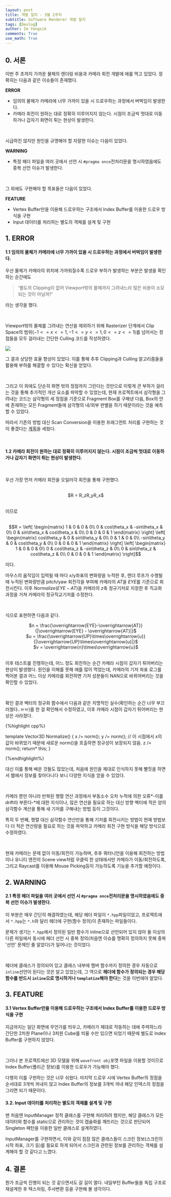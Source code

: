 ```yaml
---
layout: post
title: 개발 일지 - 3월 2주차
subtitle: Software Renderer 개발 일지
tags: [Devlog]
author: Im Yongsik
comments: True
use_math: True
---
```


## 0. 서론

이번 주 초까지 가까운 물체의 렌더링 비용과 카메라 회전 개발에 애를 먹고 있었다. 정확히는 다음과 같은 이슈들이 존재했다.

**ERROR**

* 임의의 물체가 카메라에 너무 가까이 있을 시 드로우하는 과정에서 버벅임이 발생한다.
* 카메라 회전이 원하는 대로 정확히 이루어지지 않는다. 시점이 조금씩 멋대로 이동하거나 갑자기 화면이 튀는 현상이 발생한다.

<br/>

시급하진 않지만 원인을 규명해야 할 자잘한 이슈는 다음이 있었다.

**WARNING**

* 특정 헤더 파일을 여러 곳에서 선언 시 `#pragma once`전처리문을 명시하였음에도 중복 선언 이슈가 발생한다.

<br/>

그 외에도 구현해야 할 목표들은 다음이 있었다.

**FEATURE**

* Vertex Buffer만을 이용해 드로우하는 구조에서 Index Buffer를 이용한 드로우 방식을 구현
* Input 데이터를 처리하는 별도의 객체를 설계 및 구현

## 1. ERROR

#### 1.1 임의의 물체가 카메라에 너무 가까이 있을 시 드로우하는 과정에서 버벅임이 발생한다.

우선 물체가 카메라의 위치에 가까워질수록 드로우 부하가 발생하는 부분은 발생을 확인하는 순간에도

> '별도의 Clipping이 없어 Viewport밖의 물체까지 그려내느라 많은 비용이 소모되는 것이 아닐까?'

라는 생각을 했다.

<br/>

Viewport밖의 물체를 그려내는 연산을 제외하기 위해 Rasterizer 단계에서 Clip Space의 범위($-1<=x<=1, -1<=y<=1, 0<=z<=1$)를 넘어서는 정점들을 모두 걸러내는 간단한 Culling 코드를 작성하였다.

![]({{site.baseurl}}/assets/img/posts/2022-03-13/Devlog-Software-Renderer/img01.jpg)

그 결과 상당한 효율 향상이 있었다. 이를 통해 추후 Clipping과 Culling 알고리즘들을 활용해 부하를 해결할 수 있다는 확신을 얻었다.

<br/>

그리고 이 외에도 단순히 화면 밖의 정점까지 그린다는 것만으로 이렇게 큰 부하가 걸리는 것을 통해 추가적인 개선 요소를 파악할 수 있었는데, 현재 프로젝트에서 삼각형을 그려내는 코드는 삼각형의 세 정점을 기준으로 Fragment Box를 구해낸 다음, Box의 안에 존재하는 모든 Fragment들에 삼각형의 내/외부 판별을 하기 때문이라는 것을 예측할 수 있었다.

따라서 기존의 방법 대신 Scan Conversion을 이용한 프래그먼트 처리를 구현하는 것이 좋겠다는 [계획](https://github.com/Hamsik2rang/Software-Renderer/issues/7)을 세웠다.

<br/>

#### 1.2 카메라 회전이 원하는 대로 정확히 이루어지지 않는다. 시점이 조금씩 멋대로 이동하거나 갑자기 화면이 튀는 현상이 발생한다.

<br/>

우선 가장 먼저 카메라 회전을 오일러각 회전을 통해 구현했다.  

<br/>

<center>$R = R_zR_yR_x$</center>

<br/>

이므로

<br/>  

<center>$$R = \left[
\begin{matrix}
1 & 0 & 0 & 0\\
0 & cos\theta_x & -sin\theta_x & 0\\
0 & sin\theta_x & cos\theta_x & 0\\
0 & 0 & 0 & 1
\end{matrix}
\right]
\left[
\begin{matrix}
cos\theta_y & 0 & sin\theta_y & 0\\
0 & 1 & 0 & 0\\
-sin\theta_y & 0 & cos\theta_y & 0\\
0 & 0 & 0 & 1
\end{matrix}
\right]
\left[
\begin{matrix}
1 & 0 & 0 & 0\\
0 & cos\theta_z & -sin\theta_z & 0\\
0 & sin\theta_z & cos\theta_z & 0\\
0 & 0 & 0 & 1
\end{matrix}
\right]$$</center>

이다.

마우스의 움직임이 입력될 때 마다 x/y좌표의 변화량을 누적한 후, 렌더 루프가 수행될 때 누적된 변화량만큼 pitch/yaw 회전각을 부여해 카메라의 $AT$을 $EYE$를 기준으로 회전시킨다. 이후 $Normalize(EYE - AT)$을 카메라의 $z$축 정규기저로 지정한 후 직교화 과정을 거쳐 카메라의 정규직교기저를 수정한다.

<br/>

식으로 표현하면 다음과 같다.

<center>$n = \frac{\overrightarrow{EYE}-\overrightarrow{AT}}{|\overrightarrow{EYE} - \overrightarrow{AT}|}$</center>

<center>$u = \frac{\overrightarrow{UP}\times\overrightarrow{u}}{|\overrightarrow{UP}\times\overrightarrow{u}|}$</center>

<center>$v = \overrightarrow{n}\times\overrightarrow{u}$</center>

<br/>

이후 테스트를 진행하는데, 어느 정도 회전하는 순간 카메라 시점이 갑자기 튀어버리는 현상이 발생했다. 원인을 이해를 못해 애를 많이 먹었는데, 카메라의 기저 좌표 로그를 찍어본 결과 어느 이상 카메라를 회전하면 기저 성분들이 NAN으로 바뀌어버리는 것을 확인할 수 있었다.

<br/>

확인 결과 벡터의 정규화 함수에서 다음과 같은 치명적인 실수(확인하는 순간 너무 부끄러웠다..ㅠㅠ)를 한 걸 확인해서 수정하였고, 이후 카메라 시점이 갑자기 튀어버리는 현상은 사라졌다.

{%highlight cpp%}

template <typename T>
Vector3D<T> Normalize() 
{
	x /= norm();
	y /= norm();	// 이 시점에서 x의 값이 바뀌었기 때문에 새로운 norm()을 호출하면 정규성이 보장되지 않음.
	z /= norm();
	return* this;
}

{%endhighlight%}

대신 이를 통해 배운 것들도 많았는데, 처음에 원인을 제대로 인식하지 못해 뻘짓을 하면서 웹에서 정보를 찾아다니다 보니 다양한 지식을 얻을 수 있었다.

<br/>

카메라 뿐만 아니라 반복된 행렬 연산 과정에서 부동소수 오차 누적에 의한 오류*-이를 drift라 부른다-*에 대한 지식이나, 많은 연산을 필요로 하는 대신 방향 벡터에 적은 양의 삼각함수 계산을 통해 새 기저를 구해내는 방법 등이 그것이다.

특히 두 번째, 행렬 대신 삼각함수 연산만을 통해 기저를 회전시키는 방법이 현재 방법보다 더 적은 연산량을 필요로 하는 것을 파악하고 카메라 회전 구현 방식을 해당 방식으로 수정하였다.

<br/>

현재 카메라는 문제 없이 이동/회전이 가능하며, 추후 쿼터니언을 이용해 회전하는 방법이나 유니티 엔전의 Scene view처럼 우클릭 한 상태에서만 카메라가 이동/회전하도록, 그리고 Raycast를 이용해 Mouse Picking등이 가능하도록 기능을 추가할 예정이다.

## 2. WARNING

#### 2.1 특정 헤더 파일을 여러 곳에서 선언 시 `#pragma once`전처리문을 명시하였음에도 중복 선언 이슈가 발생한다.

이 부분은 매우 간단히 해결하였는데, 해당 헤더 파일이 `*.hpp`파일이었고, 프로젝트에서 `*.hpp`는 `*.h`와 달리 헤더에 구현(함수 정의)이 존재하는 파일들이다.

문제가 생기는 `*.hpp`에서 정의된 일반 함수가 inline으로 선언되어 있지 않아 둘 이상의 다른 파일에서 동시에 헤더 선언 시 중복 정의(처음엔 이슈를 명확히 정의하지 못해 중복 '선언' 문제인 줄 알았다)가 일어나는 것이었다.

<br/>

헤더에 클래스가 정의되어 있고 클래스 내부에 멤버 함수까지 정의한 경우 자동으로 `inline`선언이 된다는 것은 알고 있었는데, 그 역으로 **헤더에 함수가 정의되는 경우 해당 함수를 반드시 `inline`으로 명시하거나 `templatize`해야 한다**는 것을 이번에야 알았다.  

## 3. FEATURE

#### 3.1 Vertex Buffer만을 이용해 드로우하는 구조에서 Index Buffer를 이용한 드로우 방식을 구현

지금까지는 일단 화면에 무언가를 띄우고, 카메라가 제대로 작동하는 데에 주력하느라 간단한 2차원 Plane이나 3차원 Cube를 띄울 수만 있으면 되었기 때문에 별도로 Index Buffer를 구현하지 않았다. 

<br/>

그러나 본 프로젝트에선 3D 모델을 위해 `wavefront obj`포맷 파일을 이용할 것이므로 Index Buffer(폴리곤 정보)를 이용한 드로우가 가능해야 했다.

다행히 이를 구현하는 것은 너무 쉬웠다. 마지막 드로우 시에 Vertex Buffer의 정점을 순서대로 3개씩 꺼내지 않고 Index Buffer의 정보를 3개씩 꺼내 해당 인덱스의 정점을 그리면 되기 때문이다.

#### 3.2. Input 데이터를 처리하는 별도의 객체를 설계 및 구현

맨 처음엔 InputManager 정적 클래스를 구현해 처리하려 했지만, 해당 클래스가 모든 데이터와 함수를 static으로 관리하는 것이 캡슐화를 깨뜨리는 것으로 판단되어 Singleton 패턴을 이용한 일반 클래스로 설계하였다.

InputManager를 구현하면서, 이와 같이 점점 많은 클래스들이 스크린 정보(스크린의 시작 좌표, 크기 등)를 필요로 하게 되어서 스크린과 관련된 정보를 관리하는 객체를 설계해야 할 것 같다고 느꼈다.

## 4. 결론

뭔가 조금씩 진행이 되는 것 같으면서도 갈 길이 멀다. 내일부턴 Buffer들을 독립 구조로 재설계한 후 텍스처링, 주사변환 등을 구현해 볼 생각이다.